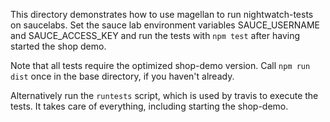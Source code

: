 This directory demonstrates how to use magellan to run nightwatch-tests on saucelabs. Set the sauce lab environment variables SAUCE_USERNAME and SAUCE_ACCESS_KEY and run the tests with 
```npm test``` 
after having started the shop demo.

Note that all tests require the optimized shop-demo version. Call ``npm run dist`` once in the base directory, if you haven't already.

Alternatively run the `runtests` script, which is used by travis to execute the tests.
It takes care of everything, including starting the shop-demo.
